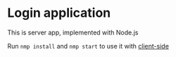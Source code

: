 # Login application

This is server app, implemented with Node.js

Run `nmp install` and `nmp start` to use it with [client-side](https://github.com/leonid-vegera/login-app_react)
